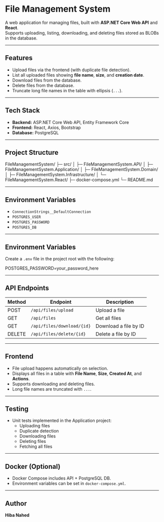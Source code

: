 # File Management System

A web application for managing files, built with **ASP.NET Core Web API** and **React**.  
Supports uploading, listing, downloading, and deleting files stored as BLOBs in the database.

---

## Features

- Upload files via the frontend (with duplicate file detection).  
- List all uploaded files showing **file name**, **size**, and **creation date**.  
- Download files from the database.  
- Delete files from the database.  
- Truncate long file names in the table with ellipsis (`...`).  

---

## Tech Stack

- **Backend:** ASP.NET Core Web API, Entity Framework Core  
- **Frontend:** React, Axios, Bootstrap  
- **Database:** PostgreSQL  

---

## Project Structure

FileManagementSystem/
├─ src/
│ ├─ FileManagementSystem.API/
│ ├─ FileManagementSystem.Application/
│ ├─ FileManagementSystem.Domain/
│ ├─ FileManagementSystem.Infrastructure/
│ └─ FileManagementSystem.React/
├─ docker-compose.yml
└─ README.md


---

## Environment Variables

- `ConnectionStrings__DefaultConnection`  
- `POSTGRES_USER`  
- `POSTGRES_PASSWORD`  
- `POSTGRES_DB`  

---

## Environment Variables
Create a `.env` file in the project root with the following:

POSTGRES_PASSWORD=your_password_here

---

## API Endpoints

| Method | Endpoint                     | Description                     |
|--------|-----------------------------|---------------------------------|
| POST   | `/api/files/upload`          | Upload a file                   |
| GET    | `/api/files`                 | Get all files                   |
| GET    | `/api/files/download/{id}`   | Download a file by ID           |
| DELETE | `/api/files/delete/{id}`     | Delete a file by ID             |

---

## Frontend

- File upload happens automatically on selection.  
- Displays all files in a table with **File Name**, **Size**, **Created At**, and **Actions**.  
- Supports downloading and deleting files.  
- Long file names are truncated with `...`.

---

## Testing

- Unit tests implemented in the Application project:  
  - Uploading files  
  - Duplicate detection  
  - Downloading files  
  - Deleting files  
  - Fetching all files  

---

## Docker (Optional)

- Docker Compose includes API + PostgreSQL DB.  
- Environment variables can be set in `docker-compose.yml`.

---

## Author

**Hiba Nahed**
